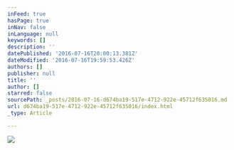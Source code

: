 ```yaml
---
inFeed: true
hasPage: true
inNav: false
inLanguage: null
keywords: []
description: ''
datePublished: '2016-07-16T20:00:13.381Z'
dateModified: '2016-07-16T19:59:53.426Z'
authors: []
publisher: null
title: ''
author: []
starred: false
sourcePath: _posts/2016-07-16-d674ba19-517e-4712-922e-45712f635016.md
url: d674ba19-517e-4712-922e-45712f635016/index.html
_type: Article

---
```

![](https://the-grid-user-content.s3-us-west-2.amazonaws.com/9fc82a16-49bb-4304-8005-55ccbb6609f5.jpg)